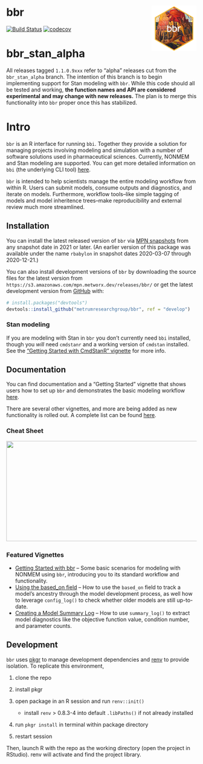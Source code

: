 
<!-- README.md is generated from README.Rmd. Please edit that file -->

# bbr <a href='https:/metrumresearchgroup.github.io/bbr'><img src='man/figures/logo.png' align="right" height="120" /></a>

<!-- badges: start -->

[![Build
Status](https://github-drone.metrumrg.com/api/badges/metrumresearchgroup/bbr/status.svg)](https://github-drone.metrumrg.com/metrumresearchgroup/bbr)
[![codecov](https://codecov.io/gh/metrumresearchgroup/bbr/branch/develop/graph/badge.svg)](https://codecov.io/gh/metrumresearchgroup/bbr)
<!-- badges: end -->

# bbr\_stan\_alpha

All releases tagged `1.1.0.9xxx` refer to “alpha” releases cut from the
`bbr_stan_alpha` branch. The intention of this branch is to begin
implementing support for Stan modeling with `bbr`. While this code
should all be tested and working, **the function names and API are
considered experimental and may change with new releases.** The plan is
to merge this functionality into `bbr` proper once this has stabilized.

# Intro

`bbr` is an R interface for running `bbi`. Together they provide a
solution for managing projects involving modeling and simulation with a
number of software solutions used in pharmaceutical sciences. Currently,
NONMEM and Stan modeling are supported. You can get more detailed
information on `bbi` (the underlying CLI tool)
[here](https://github.com/metrumresearchgroup/bbi).

`bbr` is intended to help scientists manage the entire modeling workflow
from within R. Users can submit models, consume outputs and diagnostics,
and iterate on models. Furthermore, workflow tools–like simple tagging
of models and model inheritence trees–make reproducibility and external
review much more streamlined.

## Installation

You can install the latest released version of `bbr` via [MPN
snapshots](https://mpn.metworx.com/docs/snapshots) from any snapshot
date in 2021 or later. (An earlier version of this package was available
under the name `rbabylon` in snapshot dates 2020-03-07 through
2020-12-21.)

You can also install development versions of `bbr` by downloading the
source files for the latest version from
`https://s3.amazonaws.com/mpn.metworx.dev/releases/bbr/` or get the
latest development version from [GitHub](https://github.com/) with:

``` r
# install.packages("devtools")
devtools::install_github("metrumresearchgroup/bbr", ref = "develop")
```

### Stan modeling

If you are modeling with Stan in `bbr` you don’t currently need `bbi`
installed, though you *will* need `cmdstanr` and a working version of
`cmdstan` installed. See the [“Getting Started with CmdStanR”
vignette](https://mc-stan.org/cmdstanr/articles/cmdstanr.html) for more
info.

## Documentation

You can find documentation and a “Getting Started” vignette that shows
users how to set up `bbr` and demonstrates the basic modeling workflow
[here](http://metrumresearchgroup.github.io/bbr/).

There are several other vignettes, and more are being added as new
functionality is rolled out. A complete list can be found
[here](https://metrumresearchgroup.github.io/bbr/articles/).

### Cheat Sheet

<a href="https://metrumresearchgroup.github.io/cheatsheets/bbr_nonmem_cheat_sheet.pdf"><img src="https://metrumresearchgroup.github.io/cheatsheets/thumbnails/bbr_nonmem_cheat_sheet_thumbnail.png" width="700" height="265"/></a>

### Featured Vignettes

-   [Getting Started with
    bbr](https://metrumresearchgroup.github.io/bbr/articles/getting-started.html)
    – Some basic scenarios for modeling with NONMEM using `bbr`,
    introducing you to its standard workflow and functionality.
-   [Using the based\_on
    field](https://metrumresearchgroup.github.io/bbr/articles/using-based-on.html)
    – How to use the `based_on` field to track a model’s ancestry
    through the model development process, as well how to leverage
    `config_log()` to check whether older models are still up-to-date.
-   [Creating a Model Summary
    Log](https://metrumresearchgroup.github.io/bbr/articles/using-summary-log.html)
    – How to use `summary_log()` to extract model diagnostics like the
    objective function value, condition number, and parameter counts.

## Development

`bbr` uses [pkgr](https://github.com/metrumresearchgroup/pkgr) to manage
development dependencies and [renv](https://rstudio.github.io/renv/) to
provide isolation. To replicate this environment,

1.  clone the repo

2.  install pkgr

3.  open package in an R session and run `renv::init()`

    -   install `renv` &gt; 0.8.3-4 into default `.libPaths()` if not
        already installed

4.  run `pkgr install` in terminal within package directory

5.  restart session

Then, launch R with the repo as the working directory (open the project
in RStudio). renv will activate and find the project library.
